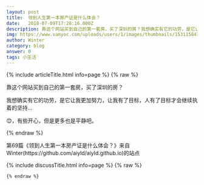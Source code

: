 ```yaml
---
layout: post
title:  领到人生第一本房产证是什么体会？
date:   2018-07-09T17:28:16.000Z
description: 靠这个网站买到自己的第一套房，买了深圳的房？我想确实有它的功劳，是它让我更加努力，让我有了目标，人有了目标才会继续执着的坚持…😊，有些开心，但是更多也是平静吧...
img: https://www.samyoc.com/uploads/users/1/images/thumbnails/1531158472346.jpg
author: Winter
category: blog
answer: 0
tags: 小生活
---
```

<div class="article-root">
  <div class="article">
    {% include articleTitle.html info=page %}
    {% raw %}
    <div class="article-content"><p>靠这个网站买到自己的第一套房，买了深圳的房？</p>

<p>我想确实有它的功劳，是它让我更加努力，让我有了目标，人有了目标才会继续执着的坚持&hellip;</p>

<p>😊，有些开心，但是更多也是平静吧。</p>
</div>
    {% endraw %}
  </div>
  <p class="winter_mark">第69篇《领到人生第一本房产证是什么体会？》来自Winter(https://github.com/aiyld/aiyld.github.io)的站点</p>
  <div class="discuss-wrapper">
    {% include discussTitle.html info=page %}
    {% raw %}
    
    {% endraw %}
  </div>
<div>
